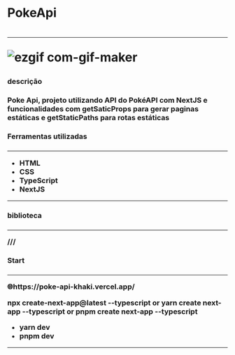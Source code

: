 <h1> PokeApi <h1/>
<hr>

![ezgif com-gif-maker](https://user-images.githubusercontent.com/105254347/201446426-d206ed9b-d324-4c8f-a856-9666ab165d9c.gif)


<h3>descrição<h3/>
<p>Poke Api, projeto utilizando API do PokéAPI com NextJS e funcionalidades com getSaticProps para gerar paginas estáticas e getStaticPaths para rotas estáticas
<p/>

<h3>Ferramentas utilizadas<h3/>
<hr>

* HTML
* CSS
* TypeScript
* NextJS
<hr>
<h3>biblioteca<h3/>
<hr>

///

<h3>Start<h3/>
<hr>
🌐https://poke-api-khaki.vercel.app/

npx create-next-app@latest --typescript
 or
yarn create next-app --typescript
 or
pnpm create next-app --typescript
  
* yarn dev
* pnpm dev

 <hr>


